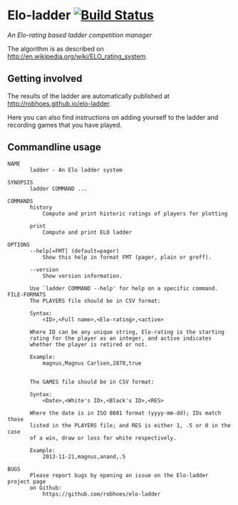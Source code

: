 # Elo-ladder [![Build Status](https://travis-ci.org/robhoes/elo-ladder.png)](https://travis-ci.org/robhoes/elo-ladder)

_An Elo-rating based ladder competition manager_

The algorithm is as described on http://en.wikipedia.org/wiki/ELO_rating_system.

## Getting involved
The results of the ladder are automatically published at
http://robhoes.github.io/elo-ladder.

Here you can also find instructions on adding yourself to the ladder and
recording games that you have played.

## Commandline usage

```
NAME
       ladder - An Elo ladder system

SYNOPSIS
       ladder COMMAND ...

COMMANDS
       history
           Compute and print historic ratings of players for plotting

       print
           Compute and print ELO ladder

OPTIONS
       --help[=FMT] (default=pager)
           Show this help in format FMT (pager, plain or groff).

       --version
           Show version information.

       Use `ladder COMMAND --help' for help on a specific command.
FILE-FORMATS
       The PLAYERS file should be in CSV format:

       Syntax:
           <ID>,<Full name>,<Elo-rating>,<active>

       Where ID can be any unique string, Elo-rating is the starting
       rating for the player as an integer, and active indicates
       whether the player is retired or not.

       Example:
           magnus,Magnus Carlsen,2870,true

       
       The GAMES file should be in CSV format:

       Syntax:
           <Date>,<White's ID>,<Black's ID>,<RES>

       Where the date is in ISO 8601 format (yyyy-mm-dd); IDs match those
       listed in the PLAYERS file; and RES is either 1, .5 or 0 in the case
       of a win, draw or loss for white respectively.

       Example:
           2013-11-21,magnus,anand,.5

BUGS
       Please report bugs by opening an issue on the Elo-ladder project page
       on Github:
           https://github.com/robhoes/elo-ladder

```
